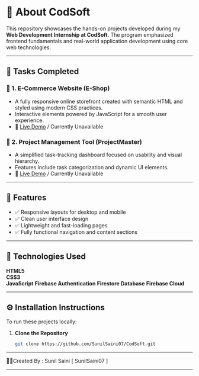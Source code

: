 # 💼 About CodSoft

This repository showcases the hands-on projects developed during my **Web Development Internship at CodSoft**. The program emphasized frontend fundamentals and real-world application development using core web technologies.

---

## 📌 Tasks Completed

### 🔹 1. E-Commerce Website (E-Shop)
- A fully responsive online storefront created with semantic HTML and styled using modern CSS practices.
- Interactive elements powered by JavaScript for a smooth user experience.
- 🔗 [Live Demo](https://sunilsaini07.github.io/CodSoft/E%20-%20Commerce/) / Currently Unavailable

### 🔹 2. Project Management Tool (ProjectMaster)
- A simplified task-tracking dashboard focused on usability and visual hierarchy.
- Features include task categorization and dynamic UI elements.
- 🔗 [Live Demo](https://sunilsaini07.github.io/CodSoft/Project%20Management%20Tool/) / Currently Unavailable

---

## 🚀 Features

- ✅ Responsive layouts for desktop and mobile
- ✅ Clean user interface design
- ✅ Lightweight and fast-loading pages
- ✅ Fully functional navigation and content sections

---

## 🧰 Technologies Used

 **HTML5**    
 **CSS3**     
**JavaScript**
**Firebase Authentication**
**Firestore Database**
**Firebase Cloud**

---

## ⚙️ Installation Instructions

To run these projects locally:

1. **Clone the Repository**
   ```bash
   git clone https://github.com/SunilSaini07/CodSoft.git


---

🧑‍💼Created By : Sunil Saini [ SunilSaini07 ]


---
